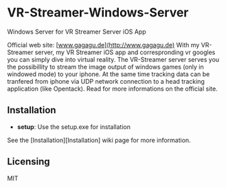 # VR-Streamer-Windows-Server
Windows Server for VR Streamer Server iOS App

Official web site: [www.gagagu.de](http://www.gagagu.de)
With my VR-Streamer server, my VR Streamer iOS app and correspronding vr googles you can simply dive into virtual reality. 
The VR-Streamer server serves you the possibillity to stream the image output of windows games (only in windowed mode) 
to your iphone. At the same time tracking data can be tranfered from iphone via UDP network connection to a 
head tracking application (like Opentack). Read for more informations on the official site.

## Installation
- **setup**: Use the setup.exe for installation

See the [Installation][Installation] wiki page for more information.

## Licensing
 
MIT
